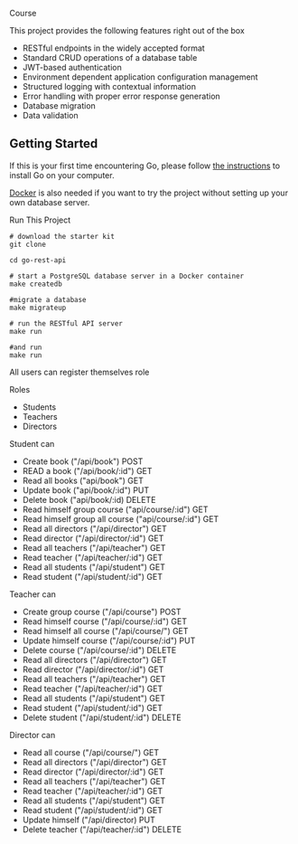 Course

This project provides the following features right out of the box
* RESTful endpoints in the widely accepted format
* Standard CRUD operations of a database table
* JWT-based authentication
* Environment dependent application configuration management
* Structured logging with contextual information
* Error handling with proper error response generation
* Database migration
* Data validation

## Getting Started
If this is your first time encountering Go, please follow [the instructions](https://golang.org/doc/install) to
install Go on your computer.

[Docker](https://www.docker.com/get-started) is also needed if you want to try the project without setting up your
own database server.

Run This Project
```shell
# download the starter kit
git clone 

cd go-rest-api

# start a PostgreSQL database server in a Docker container
make createdb

#migrate a database
make migrateup

# run the RESTful API server
make run

#and run 
make run

```

All users can register themselves role

Roles 
* Students
* Teachers
* Directors

Student can 
* Create book           ("/api/book") POST
* READ a book           ("/api/book/:id") GET
* Read all books        ("api/book") GET
* Update book           ("api/book/:id") PUT
* Delete book           ("api/book/:id) DELETE
* Read himself group course ("api/course/:id") GET
* Read himself group all course ("api/course/:id") GET
* Read all directors    ("/api/director") GET
* Read director         ("/api/director/:id") GET
* Read all teachers     ("/api/teacher") GET
* Read teacher          ("/api/teacher/:id") GET
* Read all students     ("/api/student") GET
* Read student          ("/api/student/:id") GET

Teacher can 
* Create group course   ("/api/course") POST
* Read himself course       ("/api/course/:id") GET
* Read himself all course   ("/api/course/") GET
* Update himself course     ("/api/course/:id") PUT
* Delete course         ("/api/course/:id") DELETE
* Read all directors    ("/api/director") GET
* Read director         ("/api/director/:id") GET
* Read all teachers     ("/api/teacher") GET
* Read teacher          ("/api/teacher/:id") GET
* Read all students     ("/api/student") GET
* Read student          ("/api/student/:id") GET
* Delete student         ("/api/student/:id") DELETE

Director can 
* Read all course   ("/api/course/") GET
* Read all directors    ("/api/director") GET
* Read director         ("/api/director/:id") GET
* Read all teachers     ("/api/teacher") GET
* Read teacher          ("/api/teacher/:id") GET
* Read all students     ("/api/student") GET
* Read student          ("/api/student/:id") GET
* Update himself        ("/api/director) PUT
* Delete teacher        ("/api/teacher/:id") DELETE